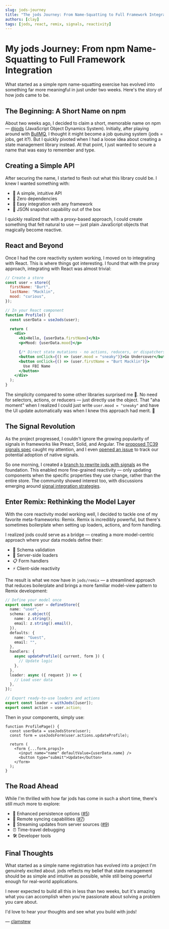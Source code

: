 ```yaml
---
slug: jods-journey
title: "The jods Journey: From Name-Squatting to Full Framework Integration"
authors: [clay]
tags: [jods, react, remix, signals, reactivity]
---
```


# My jods Journey: From npm Name-Squatting to Full Framework Integration

What started as a simple npm name-squatting exercise has evolved into something far more meaningful in just under two weeks. Here's the story of how jods came to be.

## The Beginning: A Short Name on npm

About two weeks ago, I decided to claim a short, memorable name on npm — [@jods](https://www.npmjs.com/package/jods) (JavaScript Object Dynamics System). Initially, after playing around with [BullMQ](https://github.com/taskforcesh/bullmq), I thought it might become a job queuing system (jods = jobs, get it?). But I quickly pivoted when I had a loose idea about creating a state management library instead. At that point, I just wanted to secure a name that was easy to remember and type.

## Creating a Simple API

After securing the name, I started to flesh out what this library could be. I knew I wanted something with:

- 🌟 A simple, intuitive API
- 🎯 Zero dependencies
- 🔌 Easy integration with any framework
- 📸 JSON snapshot capability out of the box

I quickly realized that with a proxy-based approach, I could create something that felt natural to use — just plain JavaScript objects that magically become reactive.

## React and Beyond

Once I had the core reactivity system working, I moved on to integrating with React. This is where things got interesting. I found that with the proxy approach, integrating with React was almost trivial:

```jsx
// Create a store
const user = store({
  firstName: "Burt",
  lastName: "Macklin",
  mood: "curious",
});

// In your React component
function Profile() {
  const userData = useJods(user);

  return (
    <div>
      <h1>Hello, {userData.firstName}</h1>
      <p>Mood: {userData.mood}</p>

      {/* Direct state mutations - no actions, reducers, or dispatchers needed */}
      <button onClick={() => (user.mood = "sneaky")}>Go Undercover</button>
      <button onClick={() => (user.firstName = "Burt Macklin")}>
        Use FBI Name
      </button>
    </div>
  );
}
```

The simplicity compared to some other libraries surprised me 🤔. No need for selectors, actions, or reducers — just directly use the object. That "aha moment" when I realized I could just write `user.mood = "sneaky"` and have the UI update automatically was when I knew this approach had merit. 🙌

## The Signal Revolution

As the project progressed, I couldn't ignore the growing popularity of signals in frameworks like Preact, Solid, and Angular. The [proposed TC39 signals spec](https://github.com/tc39/proposal-signals) caught my attention, and I even [opened an issue](https://github.com/clamstew/jods/issues/11) to track our potential adoption of native signals.

So one morning, I created a [branch to rewrite jods with signals](https://github.com/clamstew/jods/pull/20) as the foundation. This enabled more fine-grained reactivity — only updating components when the specific properties they use change, rather than the entire store. The community showed interest too, with discussions emerging around [signal integration strategies](https://github.com/clamstew/jods/issues/23).

## Enter Remix: Rethinking the Model Layer

With the core reactivity model working well, I decided to tackle one of my favorite meta-frameworks: Remix. Remix is incredibly powerful, but there's sometimes boilerplate when setting up loaders, actions, and form handling.

I realized jods could serve as a bridge — creating a more model-centric approach where your data models define their:

- 📝 Schema validation
- 🔄 Server-side loaders
- 📋 Form handlers
- ⚡️ Client-side reactivity

The result is what we now have in `jods/remix` — a streamlined approach that reduces boilerplate and brings a more familiar model-view pattern to Remix development:

```typescript
// Define your model once
export const user = defineStore({
  name: "user",
  schema: z.object({
    name: z.string(),
    email: z.string().email(),
  }),
  defaults: {
    name: "Guest",
    email: "",
  },
  handlers: {
    async updateProfile({ current, form }) {
      // Update logic
    },
  },
  loader: async ({ request }) => {
    // Load user data
  },
});

// Export ready-to-use loaders and actions
export const loader = withJods([user]);
export const action = user.action;
```

Then in your components, simply use:

```tsx
function ProfilePage() {
  const userData = useJodsStore(user);
  const form = useJodsForm(user.actions.updateProfile);

  return (
    <form {...form.props}>
      <input name="name" defaultValue={userData.name} />
      <button type="submit">Update</button>
    </form>
  );
}
```

## The Road Ahead

While I'm thrilled with how far jods has come in such a short time, there's still much more to explore:

- 💾 Enhanced persistence options ([#5](https://github.com/clamstew/jods/issues/5))
- 🔄 Remote syncing capabilities ([#7](https://github.com/clamstew/jods/issues/7))
- 📡 Streaming updates from server sources ([#9](https://github.com/clamstew/jods/issues/9))
- ⏰ Time-travel debugging
- 🛠️ Developer tools

## Final Thoughts

What started as a simple name registration has evolved into a project I'm genuinely excited about. jods reflects my belief that state management should be as simple and intuitive as possible, while still being powerful enough for real-world applications.

I never expected to build all this in less than two weeks, but it's amazing what you can accomplish when you're passionate about solving a problem you care about.

I'd love to hear your thoughts and see what you build with jods!

— [clamstew](https://www.github.com/clamstew)
